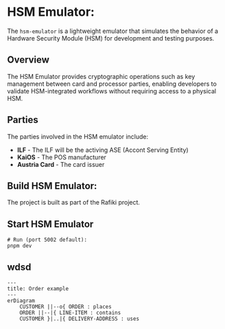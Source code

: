 # HSM Emulator:

The `hsm-emulator` is a lightweight emulator that simulates the behavior of a Hardware Security Module (HSM) for
development and testing purposes.

## Overview

The HSM Emulator provides cryptographic operations such as key management between card and processor parties, enabling
developers to validate HSM-integrated workflows without requiring access to a physical HSM.

## Parties

The parties involved in the HSM emulator include:

- **ILF** - The ILF will be the activing ASE (Accont Serving Entity)
- **KaiOS** - The POS manufacturer
- **Austria Card** - The card issuer

## Build HSM Emulator:

The project is built as part of the Rafiki project.

## Start HSM Emulator

```shell
# Run (port 5002 default):
pnpm dev
```

## wdsd

```mermaid
---
title: Order example
---
erDiagram
    CUSTOMER ||--o{ ORDER : places
    ORDER ||--|{ LINE-ITEM : contains
    CUSTOMER }|..|{ DELIVERY-ADDRESS : uses

```
